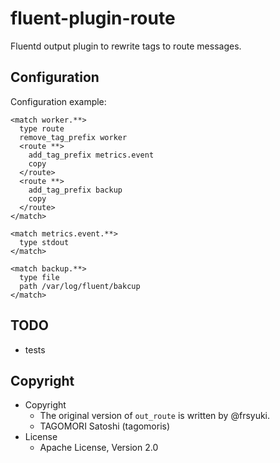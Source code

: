 # fluent-plugin-route

Fluentd output plugin to rewrite tags to route messages.

## Configuration

Configuration example:

    <match worker.**>
      type route
      remove_tag_prefix worker
      <route **>
        add_tag_prefix metrics.event
        copy
      </route>
      <route **>
        add_tag_prefix backup
        copy
      </route>
    </match>

    <match metrics.event.**>
      type stdout
    </match>

    <match backup.**>
      type file
      path /var/log/fluent/bakcup
    </match>

## TODO

* tests

## Copyright

* Copyright
  * The original version of `out_route` is written by @frsyuki.
  * TAGOMORI Satoshi (tagomoris)
* License
  * Apache License, Version 2.0
